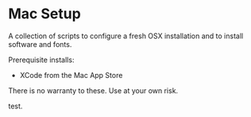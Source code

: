 # Mac Setup

A collection of scripts to configure a fresh OSX installation and to install software and fonts.

Prerequisite installs:

* XCode from the Mac App Store

There is no warranty to these. Use at your own risk.

test.
